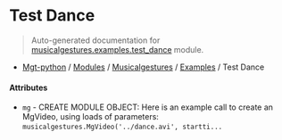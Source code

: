 # Test Dance

> Auto-generated documentation for [musicalgestures.examples.test_dance](https://github.com/fourMs/MGT-python/blob/master/musicalgestures/examples/test_dance.py) module.

- [Mgt-python](../../README.md#mgt-python) / [Modules](../../MODULES.md#mgt-python-modules) / [Musicalgestures](../index.md#musicalgestures) / [Examples](index.md#examples) / Test Dance

#### Attributes

- `mg` - CREATE MODULE OBJECT: Here is an example call to create an MgVideo, using loads of parameters: `musicalgestures.MgVideo('../dance.avi', startti...`
